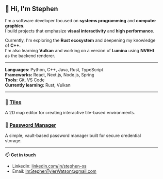 ## 👋 Hi, I'm Stephen

I'm a software developer focused on **systems programming** and **computer graphics**.  
I build projects that emphasize **visual interactivity** and **high performance**.

Currently, I'm exploring the **Rust ecosystem** and deepening my knowledge of **C++**.  
I'm also learning **Vulkan** and working on a version of **Lumina** using **NVRHI** as the backend renderer.

---

**Languages:** Python, C++, Java, Rust, TypeScript  
**Frameworks:** React, Next.js, Node.js, Spring  
**Tools:** Git, VS Code  
**Currently learning:** Rust, Vulkan

---

### 🔹 [Tiles](https://github.com/stephen-os/tiles)  
A 2D map editor for creating interactive tile-based environments.

### 🔹 [Password Manager](https://github.com/stephen-os/password-manager)  
A simple, vault-based password manager built for secure credential storage.

---

📫 **Get in touch**  
- LinkedIn: [linkedin.com/in/stephen-os](https://linkedin.com/in/stephen-os)  
- Email: ImStephenTylerWatson@gmail.com
